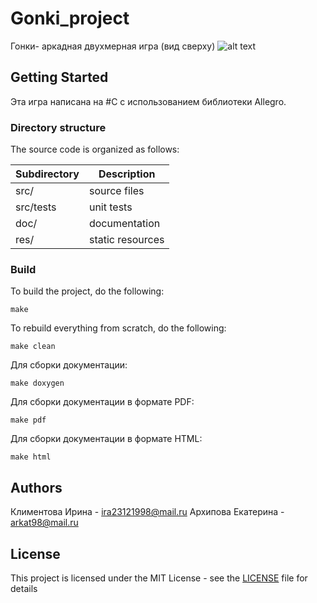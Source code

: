 # Gonki_project
Гонки- аркадная двухмерная игра (вид сверху)
![alt text](C:\тсеремония\прога\unicorn.jpeg)

## Getting Started
Эта игра написана на #С с использованием библиотеки Allegro.
### Directory structure
The source code is organized as follows:

Subdirectory | Description
-------------|-------------------
src/         | source files 
src/tests    | unit tests 
doc/         | documentation 
res/         | static resources

### Build
To build the project, do the following:
````
make
````
To rebuild everything from scratch, do the following:
````
make clean
````
Для сборки документации:
````
make doxygen
````
Для сборки документации в формате PDF:
````
make pdf
````
Для сборки документации в формате HTML:
````
make html
````
## Authors
Климентова Ирина - ira23121998@mail.ru
Архипова Екатерина - arkat98@mail.ru
## License
This project is licensed under the MIT License - see the [LICENSE](LICENSE) file for details
